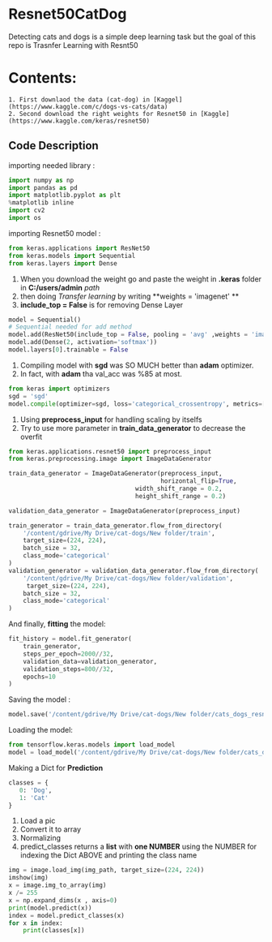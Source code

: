 # Resnet50CatDog
Detecting cats and dogs is a simple deep learning task but the goal of this repo is Trasnfer Learning with Resnt50

# Contents:
    1. First downlaod the data (cat-dog) in [Kaggel](https://www.kaggle.com/c/dogs-vs-cats/data) 
    2. Second download the right weights for Resnet50 in [Kaggle](https://www.kaggle.com/keras/resnet50)
   
  
## Code Description
importing needed library : 
```python
import numpy as np
import pandas as pd
import matplotlib.pyplot as plt
%matplotlib inline 
import cv2
import os
```
importing Resnet50 model :
```python
from keras.applications import ResNet50
from keras.models import Sequential
from keras.layers import Dense
```

1. When you download the weight go and paste the weight in **.keras** folder in **C:/users/admin** *path*
2. then doing *Transfer learning* by writing **weights = 'imagenet' **
3. **include_top = False** is for removing Dense Layer
```python
model = Sequential()
# Sequential needed for add method
model.add(ResNet50(include_top = False, pooling = 'avg' ,weights = 'imagenet'))
model.add(Dense(2, activation='softmax'))
model.layers[0].trainable = False
```
1. Compiling model with **sgd** was SO MUCH better than **adam** optimizer.
2. In fact, with **adam** tha val_acc was %85 at most.
```python
from keras import optimizers
sgd = 'sgd'
model.compile(optimizer=sgd, loss='categorical_crossentropy', metrics=['acc'])
```
1. Using **preprocess_input** for handling scaling by itselfs
2. Try to use more parameter in **train_data_generator** to decrease the overfit
```python
from keras.applications.resnet50 import preprocess_input
from keras.preprocessing.image import ImageDataGenerator

train_data_generator = ImageDataGenerator(preprocess_input, 
                                          horizontal_flip=True,
                                   width_shift_range = 0.2,
                                   height_shift_range = 0.2)

validation_data_generator = ImageDataGenerator(preprocess_input)

train_generator = train_data_generator.flow_from_directory(
    '/content/gdrive/My Drive/cat-dogs/New folder/train',
    target_size=(224, 224),
    batch_size = 32,
    class_mode='categorical'
)
validation_generator = validation_data_generator.flow_from_directory(
    '/content/gdrive/My Drive/cat-dogs/New folder/validation',
     target_size=(224, 224),
    batch_size = 32,
    class_mode='categorical'
)
```
And finally, **fitting** the model:
```python
fit_history = model.fit_generator(
    train_generator,
    steps_per_epoch=2000//32,
    validation_data=validation_generator,
    validation_steps=800//32,
    epochs=10
)
```
Saving the model : 
```python
model.save('/content/gdrive/My Drive/cat-dogs/New folder/cats_dogs_resnet.h5')
```

Loading the model:
```python
from tensorflow.keras.models import load_model
model = load_model('/content/gdrive/My Drive/cat-dogs/New folder/cats_dogs_resnet.h5')
```
Making a Dict for **Prediction**
```python
classes = {
   0: 'Dog',
   1: 'Cat'
}
```
1. Load a pic
2. Convert it to array
3. Normalizing 
4. predict_classes returns a **list** with **one NUMBER** using the NUMBER for indexing the Dict ABOVE and printing the class name
```python
img = image.load_img(img_path, target_size=(224, 224))
imshow(img)
x = image.img_to_array(img)
x /= 255
x = np.expand_dims(x , axis=0)
print(model.predict(x))
index = model.predict_classes(x)
for x in index:
    print(classes[x])
```
